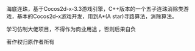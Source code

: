 


海底连珠，基于Cocos2d-x-3.3游戏引擎，C++版本的一个五子连珠消除类游戏，基本的Cocos2d-x游戏开发，用到A*(A star)寻路算法，消除算法。

学习仿制大佬项目，不得作为商业用途 ，否则后果自负





著作权归原作者所有

